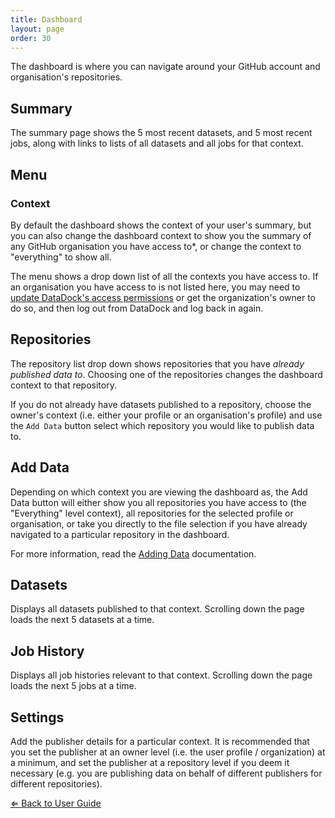 ```yaml
---
title: Dashboard
layout: page
order: 30
---
```


The dashboard is where you can navigate around your GitHub account and organisation's repositories. 

## Summary
 
The summary page shows the 5 most recent datasets, and 5 most recent jobs, along with links to lists of all datasets and all jobs for that context.

## Menu 

### Context

By default the dashboard shows the context of your user's summary, but you can also change the dashboard context to show you the summary of any GitHub organisation you have access to*, or change the context to "everything" to show all.

The menu shows a drop down list of all the contexts you have access to. If an organisation you have access to is not listed here, you may need to [update DataDock's access permissions](https://github.com/settings/applications) or get the organization's owner to do so, and then log out from DataDock and log back in again.
 
## Repositories

The repository list drop down shows repositories that you have *already published data to*. Choosing one of the repositories changes the dashboard context to that repository. 

If you do not already have datasets published to a repository, choose the owner's context (i.e. either your profile or an organisation's profile) and use the `Add Data` button select which repository you would like to publish data to.

## Add Data

Depending on which context you are viewing the dashboard as, the Add Data button will either show you all repositories you have access to (the "Everything" level context), all repositories for the selected profile or organisation, or take you directly to the file selection if you have already navigated to a particular repository in the dashboard.

For more information, read the [Adding Data](/user-guide/adding-data.html) documentation.

## Datasets

Displays all datasets published to that context. Scrolling down the page loads the next 5 datasets at a time. 

## Job History

Displays all job histories relevant to that context. Scrolling down the page loads the next 5 jobs at a time.

## Settings

Add the publisher details for a particular context. It is recommended that you set the publisher at an owner level (i.e. the user profile / organization) at a minimum, and set the publisher at a repository level if you deem it necessary (e.g. you are publishing data on behalf of different publishers for different repositories). 

[&lArr; Back to User Guide](/datadock/user-guide/)